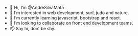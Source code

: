 - 👋 Hi, I’m @AndreSilvaMata
- 👀 I’m interested in web development, surf, judo and nature.
- 🌱 I’m currently learning javascript, bootstrap and react.
- 💞️ I’m looking to collaborate on front end development teams.
- 📫 Say hi, dont be shy.

<!---
AndreSilvaMata/AndreSilvaMata is a ✨ special ✨ repository because its `README.md` (this file) appears on your GitHub profile.
You can click the Preview link to take a look at your changes.
--->
